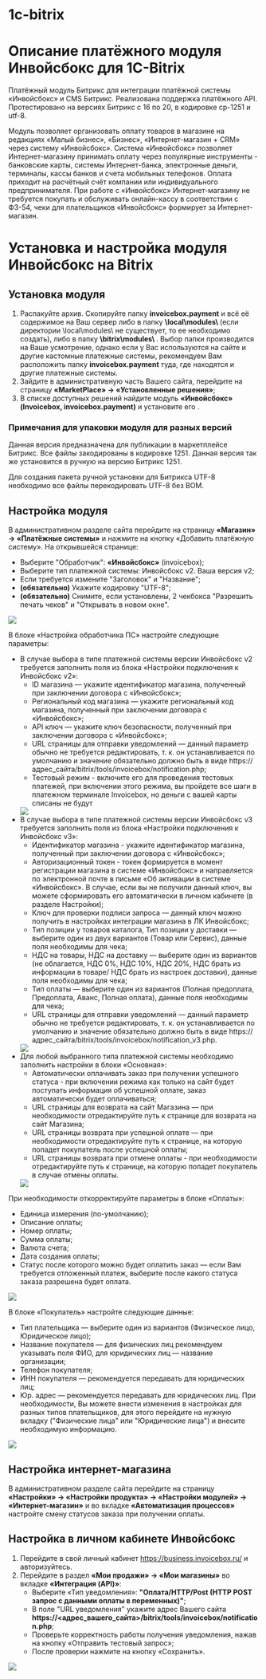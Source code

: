 # 1c-bitrix
# Описание платёжного модуля Инвойсбокс для 1C-Bitrix

Платёжный модуль Битрикс для интеграции платёжной системы «Инвойсбокс» и CMS Битрикс. Реализована поддержка платёжного API. Протестировано на версиях Битрикс с 16 по 20, в кодировке cp-1251 и utf-8. 

Модуль позволяет организовать оплату товаров в магазине на редакциях «Малый бизнес», «Бизнес», «Интернет-магазин + CRM» через систему «Инвойсбокс». Система «Инвойсбокс» позволяет Интернет-магазину принимать оплату через популярные инструменты - банковские карты, системы Интернет-банка, электронные деньги, терминалы, кассы банков и счета мобильных телефонов. Оплата приходит на расчётный счёт компании или индивидуального предпринимателя.
При работе с «Инвойсбокс» Интернет-магазину не требуется покупать и обслуживать онлайн-кассу в соответствии с ФЗ-54, чеки для плательщиков «Инвойсбокс» формирует за Интернет-магазин.

# Установка и настройка модуля Инвойсбокс на Bitrix

## Установка модуля

1. Распакуйте архив. Скопируйте папку <strong>invoicebox.payment</strong> и всё её содержимое на Ваш сервер либо в папку <strong> \local\modules\ </strong> (если директории \local\modules\ не существует, то ее необходимо создать), либо в папку <strong> \bitrix\modules\ </strong>. Выбор папки производится на Ваше усмотрение, однако если у Вас используются на сайте и другие кастомные платежные системы, рекомендуем Вам расположить папку <strong>invoicebox.payment</strong> туда, где находятся и другие платежные системы.
2. Зайдите в административную часть Вашего сайта, перейдите на страницу <strong>«MarketPlace» → «Установленные решения»</strong>;
3. В списке доступных решений найдите модуль <strong>«Инвойсбокс» (Invoicebox, invoicebox.payment)</strong> и установите его .

### Примечания для упаковки модуля для разных версий

Данная версия предназначена для публикации в маркетплейсе Битрикс. Все файлы закодированы в кодировке 1251. Данная версия так же установится в ручную на версию Битрикс 1251.

Для создания пакета ручной установки для Битрикса UTF-8 необходимо все файлы перекодировать UTF-8 без BOM.

## Настройка модуля

В административном разделе сайта перейдите на страницу <strong>«Магазин» → «Платёжные системы»</strong> и нажмите на кнопку «Добавить платёжную систему». На открывшейся странице:
   - Выберите "Обработчик": <strong>«Инвойсбокс»</strong> (invoicebox);
   - Выберите тип платежной системы: Инвойсбокс v2. Ваша версия v2;
   - Если требуется измените "Заголовок" и "Название";
   - <strong>(обязательно)</strong> Укажите кодировку "UTF-8";
   - <strong>(обязательно)</strong> Снимите, если установлены, 2 чекбокса "Разрешить печать чеков" и "Открывать в новом окне". 

<img src="docimg/invoicebox_1.png">

В блоке «Настройка обработчика ПС» настройте следующие параметры:
   - В случае выбора в типе платежной системы версии Инвойсбокс v2 требуется заполнить поля из блока «Настройки подключения к Инвойсбокс v2»:
     - ID магазина — укажите идентификатор магазина, полученный при заключении договора с «Инвойсбокс»;
     - Региональный код магазина — укажите региональный код магазина, полученный при заключении договора с «Инвойсбокс»;
     - API ключ — укажите ключ безопасности, полученный при заключении договора с «Инвойсбокс»;
     - URL страницы для отправки уведомлений — данный параметр обычно не требуется редактировать, т. к. он устанавливается по умолчанию и значение обязательно должно быть в виде https://адрес_сайта/bitrix/tools/invoicebox/notification.php;
     - Тестовый режим - включите его для проведения тестовых платежей, при включении этого режима, вы пройдете все шаги в платежном терминале Invoicebox, но деньги с вашей карты списаны не будут
     <img src="docimg/invoicebox_2.png">
   - В случае выбора в типе платежной системы версии Инвойсбокс v3 требуется заполнить поля из блока «Настройки подключения к Инвойсбокс v3»:
     - Идентификатор магазина -  укажите идентификатор магазина, полученный при заключении договора с «Инвойсбокс»;
     - Авторизационный токен - токен формируется в момент регистрации магазина в системе «Инвойсбокс» и направляется по электронной почте в письме «Об активации в системе «Инвойсбокс». В случае, если вы не получили данный ключ, вы можете сформировать его автоматически в личном кабинете (в разделе Настройки);
     - Ключ для проверки подписи запроса — данный ключ можно получить в настройках интеграции магазина в ЛК Инвойсбокс;
     - Тип позиции у товаров каталога, Тип позиции у доставки — выберите один из двух вариантов (Товар или Сервис), данные поля необходимы для чека;
     - НДС на товары, НДС на доставку — выберите один из вариантов (не облагается, НДС 0%, НДС 10%, НДС 20%, НДС брать из информации в товаре/ НДС брать из настроек доставки), данные поля необходимы для чека;
     - Тип оплаты — выберите один из вариантов (Полная предоплата, Предоплата, Аванс, Полная оплата), данные поля необходимы для чека;
     - URL страницы для отправки уведомлений — данный параметр обычно не требуется редактировать, т. к. он устанавливается по умолчанию и значение обязательно должно быть в виде https://адрес_сайта/bitrix/tools/invoicebox/notification_v3.php.
     <img src="docimg/invoicebox_3.png">
   - Для любой выбранного типа платежной системы необходимо заполнить настройки в блоки «Основная»:
     - Автоматически оплачивать заказ при получении успешного статуса - при включении режима как только на сайт будет поступать информация об успешной оплате, заказ автоматически будет оплачиваться;
     - URL страницы для возврата на сайт Магазина  — при необходимости отредактируйте путь к странице для возврата на сайт Магазина;
     - URL страницы возврата при успешной оплате — при необходимости отредактируйте путь к странице, на которую попадет покупатель после успешной оплаты;
     - URL страницы возврата при отмене оплаты - при необходимости отредактируйте путь к странице, на которую попадет покупатель в случае отмены оплаты.
     <img src="docimg/invoicebox_4.png">

При необходимости откорректируйте параметры в блоке «Оплаты»:
   - Единица измерения (по-умолчанию);
   - Описание оплаты;
   - Номер оплаты;
   - Сумма оплаты;
   - Валюта счета;
   - Дата создания оплаты; 
   - Статус после которого можно будет оплатить заказ — если Вам требуется отложенный платеж, выберите после какого статуса заказа разрешена будет оплата.

<img src="docimg/invoicebox_5.png">
	
В блоке «Покупатель» настройте следующие данные:
   - Тип плательщика — выберите один из вариантов (Физическое лицо, Юридическое лицо);
   - Название покупателя — для физических лиц рекомендуем указывать поля ФИО, для юридических лиц — название организации;
   - Телефон покупателя;
   - ИНН покупателя — рекомендуется передавать для юридических лиц;
   - Юр. адрес — рекомендуется передавать для юридических лиц.
При необходимости, Вы можете внести изменения в настройках для разных типов плательщиков, для этого перейдите на нужную вкладку ("Физические лица" или "Юридические лица") и внесите необходимую информацию.
<img src="docimg/invoicebox_6.png">

## Настройка интернет-магазина

В административном разделе сайта перейдите на страницу <strong>«Настройки» → «Настройки продукта» → «Настройки модулей» → «Интернет-магазин»</strong> и во вкладке <strong>«Автоматизация процессов»</strong> настройте смену статусов заказа при получении оплаты.

## Настройка в личном кабинете Инвойсбокс

1. Перейдите в свой личный кабинет https://business.invoicebox.ru/ и авторизуйтесь.
2. Перейдите в раздел <strong>«Мои продажи» → «Мои магазины»</strong> во вкладке <strong>«Интеграция (API)»</strong>:
   - Выберите «Тип уведомления»: <strong>"Оплата/HTTP/Post (HTTP POST запрос с данными оплаты в переменных)"</strong>;
   - В поле "URL уведомления" укажите адрес Вашего сайта <strong>https://<адрес_вашего_сайта>/bitrix/tools/invoicebox/notification.php</strong>;
   - Проверьте корректность работы получения уведомления, нажав на кнопку «Отправить тестовый запрос»;
   - После проверки нажмите на кнопку «Сохранить».

<img src="docimg/invoicebox_7.jpg">

